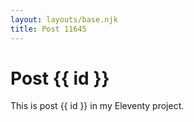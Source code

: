 ```yaml
---
layout: layouts/base.njk
title: Post 11645
---
```


# Post {{ id }}

This is post {{ id }} in my Eleventy project.
